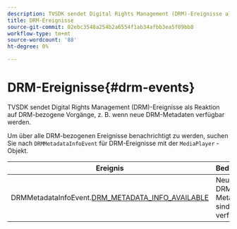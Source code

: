 ```yaml
---
description: TVSDK sendet Digital Rights Management (DRM)-Ereignisse als Reaktion auf DRM-bezogene Vorgänge, z. B. wenn neue DRM-Metadaten verfügbar werden.
title: DRM-Ereignisse
source-git-commit: 02ebc3548a254b2a6554f1ab34afbb3ea5f09bb8
workflow-type: tm+mt
source-wordcount: '88'
ht-degree: 0%

---
```


# DRM-Ereignisse{#drm-events}

TVSDK sendet Digital Rights Management (DRM)-Ereignisse als Reaktion auf DRM-bezogene Vorgänge, z. B. wenn neue DRM-Metadaten verfügbar werden.

Um über alle DRM-bezogenen Ereignisse benachrichtigt zu werden, suchen Sie nach `DRMMetadataInfoEvent` für DRM-Ereignisse mit der `MediaPlayer` -Objekt.

| Ereignis | Bedeutung |
|---|---|
| DRMMetadataInfoEvent.[DRM_METADATA_INFO_AVAILABLE](https://help.adobe.com/en_US/primetime/api/psdk/asdoc-dhls_1.4/com/adobe/mediacore/events/DRMMetadataInfoEvent.html#DRM_METADATA_INFO_AVAILABLE) | Neue DRM-Metadaten sind verfügbar. |
